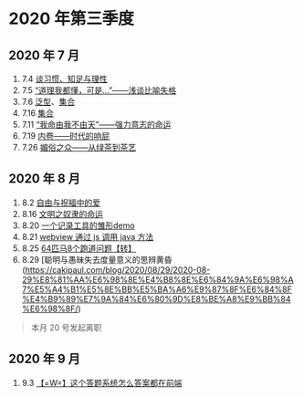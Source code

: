 
# 2020 年第三季度

## 2020 年 7 月

1. 7.4 [谈习惯、知足与理性](https://cakipaul.com/blog/2020/07/04/2020-07-04%E8%B0%88%E4%B9%A0%E6%83%AF%E3%80%81%E7%9F%A5%E8%B6%B3%E4%B8%8E%E7%90%86%E6%80%A7/)
2. 7.5 [“道理我都懂，可是…”——浅谈比喻失格](https://cakipaul.com/blog/2020/07/05/2020-07-05%E9%81%93%E7%90%86%E6%88%91%E9%83%BD%E6%87%82,%E5%8F%AF%E6%98%AF...%E6%B5%85%E8%B0%88%E6%AF%94%E5%96%BB%E5%A4%B1%E6%A0%BC/)
3. 7.6 [泛型](/csnotes/java/grammar/java-T.md)、[集合](/csnotes/java/grammar/java-collection.md)
4. 7.16 [集合](/csnotes/java/grammar/java-collection.md)
5. 7.11 [“我命由我不由天”——强力意志的命运](https://cakipaul.com/blog/2020/07/11/2020-07-11%E2%80%9C%E6%88%91%E5%91%BD%E7%94%B1%E6%88%91%E4%B8%8D%E7%94%B1%E5%A4%A9%E2%80%9D%E2%80%94%E2%80%94%E5%BC%BA%E5%8A%9B%E6%84%8F%E5%BF%97%E7%9A%84%E5%91%BD%E8%BF%90/)
6. 7.19 [内卷——时代的响屁](https://cakipaul.com/blog/2020/07/19/2020-07-19%E5%86%85%E5%8D%B7%E2%80%94%E2%80%94%E6%97%B6%E4%BB%A3%E7%9A%84%E5%93%8D%E5%B1%81/)
7. 7.26 [媚俗之众——从绿茶到茶艺](https://cakipaul.com/blog/2020/07/26/2020-07-26%E5%AA%9A%E4%BF%97%E4%B9%8B%E4%BC%97%E2%80%94%E2%80%94%E4%BB%8E%E7%BB%BF%E8%8C%B6%E5%88%B0%E8%8C%B6%E8%89%BA/)

## 2020 年 8 月

1. 8.2 [自由与祝福中的爱](https://cakipaul.com/blog/2020/08/02/2020-08-02%E8%87%AA%E7%94%B1%E4%B8%8E%E7%A5%9D%E7%A6%8F%E4%B8%AD%E7%9A%84%E7%88%B1/)
2. 8.16 [文明之奴隶的命运](https://cakipaul.com/blog/2020/08/16/2020-08-16%E6%96%87%E6%98%8E%E4%B9%8B%E5%A5%B4%E9%9A%B6%E7%9A%84%E5%91%BD%E8%BF%90/)
3. 8.20 [一个记录工具的雏形demo](https://cakipaul.com/cs-blog/2020/08/20/2020-08-20%E4%B8%80%E4%B8%AA%E8%AE%B0%E5%BD%95%E5%B7%A5%E5%85%B7%E7%9A%84%E9%9B%8F%E5%BD%A2demo/)
4. 8.21 [webview 通过 js 调用 java 方法](https://cakipaul.com/cs-blog/2020/08/21/2020-08-21webview%E9%9B%86%E6%88%90framework7%E4%B8%8Ejs%E8%B0%83%E7%94%A8java%E6%96%B9%E6%B3%95/)
5. 8.25 [64匹马8个跑道问题【转】](https://cakipaul.com/cs-blog/2020/08/25/2020-08-2564%E5%8C%B9%E9%A9%AC8%E4%B8%AA%E8%B7%91%E9%81%93%E9%97%AE%E9%A2%98/)
6. 8.29 [聪明与愚昧失去度量意义的思辨黄昏(https://cakipaul.com/blog/2020/08/29/2020-08-29%E8%81%AA%E6%98%8E%E4%B8%8E%E6%84%9A%E6%98%A7%E5%A4%B1%E5%8E%BB%E5%BA%A6%E9%87%8F%E6%84%8F%E4%B9%89%E7%9A%84%E6%80%9D%E8%BE%A8%E9%BB%84%E6%98%8F/)

> 本月 20 号发起离职

## 2020 年 9 月

1. 9.3 [【=W=】这个答题系统怎么答案都在前端](https://cakipaul.com/cs-blog/2020/09/03/2020-09-03%E8%BF%99%E4%B8%AA%E7%AD%94%E9%A2%98%E7%B3%BB%E7%BB%9F%E6%80%8E%E4%B9%88%E7%AD%94%E6%A1%88%E9%83%BD%E5%9C%A8%E5%89%8D%E7%AB%AF/)
